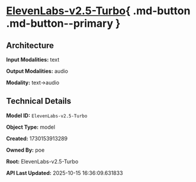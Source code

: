 # [ElevenLabs-v2.5-Turbo](https://poe.com/ElevenLabs-v2.5-Turbo){ .md-button .md-button--primary }

## Architecture

**Input Modalities:** text

**Output Modalities:** audio

**Modality:** text->audio


## Technical Details

**Model ID:** `ElevenLabs-v2.5-Turbo`

**Object Type:** model

**Created:** 1730153913289

**Owned By:** poe

**Root:** ElevenLabs-v2.5-Turbo

**API Last Updated:** 2025-10-15 16:36:09.631833
